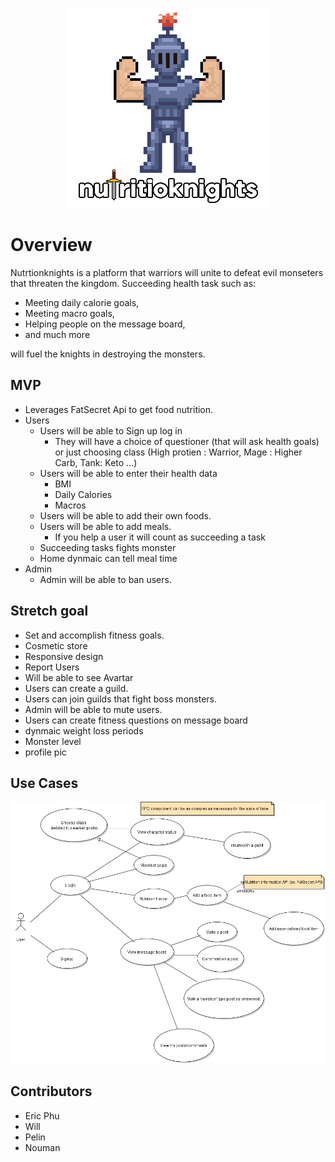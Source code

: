 
<p align="center">
<img src=img/logobetter.png/>
  </p>

# Overview

Nutrtionknights is a platform that warriors will unite to defeat evil monseters that threaten the kingdom.
Succeeding health task such as: 
- Meeting daily calorie goals, 
- Meeting macro goals,
- Helping people on the message board,
- and much more

will fuel the knights in destroying the monsters.

## MVP

- Leverages FatSecret Api to get food nutrition.
- Users
  - Users will be able to Sign up log in
    - They will have a choice of questioner (that will ask health goals) or just choosing class (High protien : Warrior, Mage : Higher Carb, Tank: Keto ...)
  - Users will be able to enter their health data
    - BMI
    - Daily Calories
    - Macros
  - Users will be able to add their own foods.
  - Users will be able to add meals.
    - If you help a user it will count as succeeding a task
  - Succeeding tasks fights monster
  - Home dynmaic can tell meal time
- Admin
  - Admin will be able to ban users.
## Stretch goal
 - Set and accomplish fitness goals.
- Cosmetic store
- Responsive design
- Report Users
- Will be able to see Avartar
- Users can create a guild.
- Users can join guilds that fight boss monsters.
- Admin will be able to mute users.
- Users can create fitness questions on message board
- dynmaic weight loss periods
- Monster level
- profile pic

## Use Cases
![](img/nutritioknights_user_use_cases.png)

## Contributors
- Eric Phu
- Will
- Pelin
- Nouman


